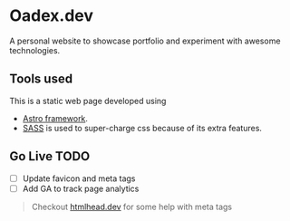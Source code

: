 # Oadex.dev

A personal website to showcase portfolio and experiment with awesome technologies.

## Tools used

This is a static web page developed using

- [Astro framework](https://astro.build/).
- [SASS](http://breakpoint-sass.com/) is used to super-charge css because of its extra features.

## Go Live TODO

- [ ] Update favicon and meta tags
- [ ] Add GA to track page analytics

> Checkout [htmlhead.dev](https://htmlhead.dev/) for some help with meta tags

